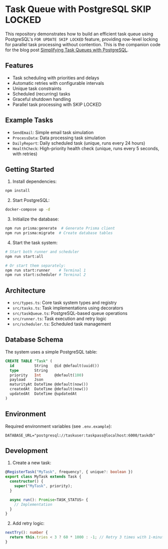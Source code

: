 # Task Queue with PostgreSQL SKIP LOCKED

This repository demonstrates how to build an efficient task queue using PostgreSQL's `FOR UPDATE SKIP LOCKED` feature, providing row-level locking for parallel task processing without contention. This is the companion code for the blog post [Simplifying Task Queues with PostgreSQL](https://gentrace.ai/blog/task-queue-simplification).

## Features

- Task scheduling with priorities and delays
- Automatic retries with configurable intervals
- Unique task constraints
- Scheduled (recurring) tasks
- Graceful shutdown handling
- Parallel task processing with SKIP LOCKED

## Example Tasks

- `SendEmail`: Simple email task simulation
- `ProcessData`: Data processing task simulation
- `DailyReport`: Daily scheduled task (unique, runs every 24 hours)
- `HealthCheck`: High-priority health check (unique, runs every 5 seconds, with retries)

## Getting Started

1. Install dependencies:

```bash
npm install
```

2. Start PostgreSQL:

```bash
docker-compose up -d
```

3. Initialize the database:

```bash
npm run prisma:generate  # Generate Prisma client
npm run prisma:migrate  # Create database tables
```

4. Start the task system:

```bash
# Start both runner and scheduler
npm run start:all

# Or start them separately:
npm run start:runner    # Terminal 1
npm run start:scheduler # Terminal 2
```

## Architecture

- `src/types.ts`: Core task system types and registry
- `src/tasks.ts`: Task implementations using decorators
- `src/taskQueue.ts`: PostgreSQL-based queue operations
- `src/runner.ts`: Task execution and retry logic
- `src/scheduler.ts`: Scheduled task management

## Database Schema

The system uses a simple PostgreSQL table:

```sql
CREATE TABLE "Task" (
  id         String   @id @default(uuid())
  type       String
  priority   Int      @default(100)
  payload    Json
  maturityAt DateTime @default(now())
  createdAt  DateTime @default(now())
  updatedAt  DateTime @updatedAt
)
```

## Environment

Required environment variables (see `.env.example`):

```
DATABASE_URL="postgresql://taskuser:taskpass@localhost:6000/taskdb"
```

## Development

1. Create a new task:

```typescript
@RegisterTask("MyTask", frequency?, { unique?: boolean })
export class MyTask extends Task {
  constructor() {
    super("MyTask", priority);
  }

  async run(): Promise<TASK_STATUS> {
    // Implementation
  }
}
```

2. Add retry logic:

```typescript
nextTry(): number {
  return this.tries < 3 ? 60 * 1000 : -1; // Retry 3 times with 1-minute delay
}
```
